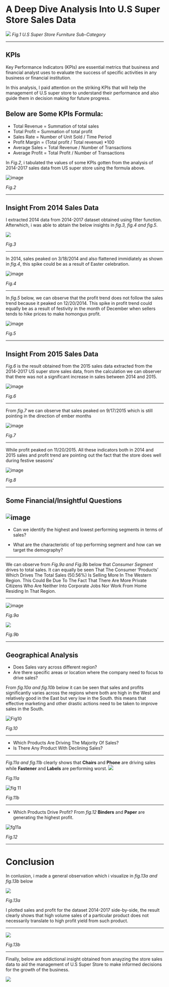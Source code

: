 # A Deep Dive Analysis Into U.S Super Store Sales Data



![](https://github.com/vinemadukpe/A-Deep-dive-Analysis-into-U.S-Super-Store-Data/blob/main/store.jfif)
 *Fig.1 U.S Super Store Furniture Sub-Category*

---
## KPIs

Key Performance Indicators (KPIs) are essential metrics that business and financial analyst uses to evaluate the success of specific activities in any business or financial institution. 


In this analysis, I paid attention on the striking KPIs that will help the management of U.S super store to understand their performance and also guide them in decision making for future progress.

## Below are Some KPIs Formula:

- Total Revenue = Summation of total sales 
- Total Profit =  Summation of total profit 
- Sales Rate = Number of Unit Sold / Time Period
- Profit Margin = (Total profit / Total revenue) *100
- Average Sales = Total Revenue / Number of Transactions
- Average Profit = Total Profit / Number of Transactions 

In *Fig.2*, i tabulated the values of some KPIs gotten from the analysis of 2014-2017 sales data from US super store using the formula above.

   ![image](https://github.com/vinemadukpe/A-Deep-dive-Analysis-into-U.S-Super-Store-Data/blob/main/Proj%20KIPs.png)
 
 *Fig.2*
 
---

## Insight From 2014 Sales Data

I extracted 2014 data from 2014-2017 dataset obtained using filter function. Afterwhich, i was able to abtain the below insights in *fig.3, fig.4 and fig.5*.

![](https://github.com/vinemadukpe/A-Deep-dive-Analysis-into-U.S-Super-Store-Data/blob/main/proj_14_KIPs.png)

*Fig.3*

---

In 2014, sales peaked on 3/18/2014 and also flattened immidiately as shown in *fig.4*, this spike could be as a result of Easter celebration.

![image](https://github.com/vinemadukpe/A-Deep-dive-Analysis-into-U.S-Super-Store-Data/blob/main/proj_14_sales_date.png)

*Fig.4*

---

In *fig.5* below, we can observe that the profit trend does not follow the sales trend because it peaked on 12/20/2014. This spike in profit trend could equally be as a result of festivity in the month of December when sellers tends to hike prices to make homongus profit.

![image](https://github.com/vinemadukpe/A-Deep-dive-Analysis-into-U.S-Super-Store-Data/blob/main/proj_14_profit_date.png)

*Fig.5*

---

## Insight From 2015 Sales Data

*Fig.6* is the result obtained from the 2015 sales data extracted from the 2014-2017 US super store sales data, from the calculation we can observer that there was not a significant increase in sales between 2014 and 2015.

![image](https://github.com/vinemadukpe/A-Deep-dive-Analysis-into-U.S-Super-Store-Data/blob/main/PROJ_15_KIPS.png)

*Fig.6*

---

From *fig.7* we can observe that sales peaked on 9/17/2015 which is still pointing in the direction of ember months

![image](https://github.com/vinemadukpe/A-Deep-dive-Analysis-into-U.S-Super-Store-Data/blob/main/proj_15_sales_trend.png)

*Fig.7*

---

While profit peaked on 11/20/2015. All these indicators both in 2014 and 2015 sales and profit trend are pointing out the fact that the store does well during festive seasons'

![image](https://github.com/vinemadukpe/A-Deep-dive-Analysis-into-U.S-Super-Store-Data/blob/main/proj_15_profit.png)

*Fig.8*

---

## Some Financial/Insightful Questions

![image](https://github.com/vinemadukpe/A-Deep-dive-Analysis-into-U.S-Super-Store-Data/assets/147417142/db4ac4af-eacc-46c1-a3e3-4fa98342dd89)
---

-  Can we identify the highest and lowest performing segments in terms of sales?

-  What are the characteristic of top performing segment and how can we target the demography?
---
  We can observe from  *Fig.9a and Fig.9b* below that *Consumer Segment* drives to total sales. It can equally be seen That The Consumer ‘Products’ Which Drives The Total Sales (50.56%) Is Selling More In The Western Region. This Could Be Due To The Fact That There Are More Private Citizens Who Are Neither Into Corporate Jobs Nor Work From Home Residing In That Region.

---
  
![image](https://github.com/vinemadukpe/A-Deep-dive-Analysis-into-U.S-Super-Store-Data/blob/main/Proj2.png)

*Fig.9a*

![](https://github.com/vinemadukpe/A-Deep-dive-Analysis-into-U.S-Super-Store-Data/blob/main/proj2222.png)

*Fig.9b*

---

## Geographical Analysis

-  Does Sales vary across different region?
-  Are there specific areas or location where the company need to focus to drive sales?

From *fig.10a and fig.10b* below it can be seen that sales and profits significantly varies across the regions where both are high in the West and relatively good in the East but very low in the South. this means that effective marketing and other drastic actions need to be taken to improve sales in the South.


![Fig10](https://github.com/vinemadukpe/A-Deep-dive-Analysis-into-U.S-Super-Store-Data/assets/147417142/a890c4f7-9c8f-46e1-be98-b97547e6da42)

  *Fig.10*

 ---

- Which Products Are Driving The Majority Of Sales?
- Is There Any Product With Declining Sales?
---
*Fig.11a and fig.11b* clearly shows that **Chairs** and **Phone** are driving sales while **Fastener** and **Labels** are performing worst.
![](https://github.com/vinemadukpe/A-Deep-dive-Analysis-into-U.S-Super-Store-Data/blob/main/Proj33.png)

*Fig.11a*

![fig 11](https://github.com/vinemadukpe/A-Deep-dive-Analysis-into-U.S-Super-Store-Data/assets/147417142/ed4234da-218f-4ed0-bb6c-20529d6f9f0c)

*Fig.11b*

---

- Which Products Drive Profit?
  From *fig.12* **Binders** and **Paper** are generating the highest profit.

 ![fg11a](https://github.com/vinemadukpe/A-Deep-dive-Analysis-into-U.S-Super-Store-Data/assets/147417142/aeb3b47b-d363-46b7-b5ed-9b0d9ab2cd39)

  *Fig.12*

  ---

  # Conclusion
  In conlusion, i made a general observation which i visualize in *fig.13a and fig.13b* below

  ![](https://github.com/vinemadukpe/A-Deep-dive-Analysis-into-U.S-Super-Store-Data/blob/main/proj3a.png?raw=true)

  *Fig.13a*

  I plotted sales and profit for the dataset 2014-2017 side-by-side, the result clearly shows that high volume sales of a particular product does not necessarily translate to high profit yield from such product.
  
  ---
  ![](https://github.com/vinemadukpe/A-Deep-dive-Analysis-into-U.S-Super-Store-Data/blob/main/proj33333.png?raw=true)

  *Fig.13b*
  
---
Finally, below are addictional insight obtained from anayzing the store sales data to aid the management of U.S Super Store to make informed decisions for the growth of the business.

![](https://github.com/vinemadukpe/A-Deep-dive-Analysis-into-U.S-Super-Store-Data/blob/main/Project1.png?raw=true)
  







